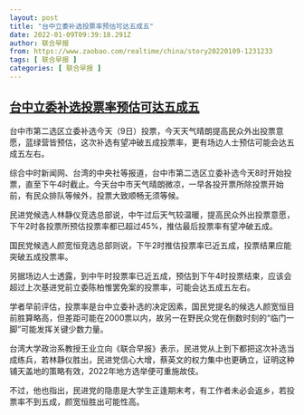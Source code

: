 ```yaml
---
layout: post
title: "台中立委补选投票率预估可达五成五"
date: 2022-01-09T09:39:18.291Z
author: 联合早报
from: https://www.zaobao.com/realtime/china/story20220109-1231233
tags: [ 联合早报 ]
categories: [ 联合早报 ]
---
```

<!--1641745200000-->
[台中立委补选投票率预估可达五成五](https://www.zaobao.com/realtime/china/story20220109-1231233)
------

<div>
<p>台中市第二选区立委补选今天（9日）投票，今天天气晴朗提高民众外出投票意愿，蓝绿营皆预估，这次补选有望冲破五成投票率，更有场边人士预估可能会达五成五左右。</p><p>综合中时新闻网、台湾的中央社等报道，台中市第二选区立委补选今天8时开始投票，直至下午4时截止。今天台中市天气晴朗微凉，一早各投开票所除投票开始前，有民众排队等候外，投票大致顺畅无须等候。</p><p>民进党候选人林静仪竞选总部说，中午过后天气较温暖，提高民众外出投票意愿，下午2时各投票所预估投票率都已超过45%，推估最后投票率有望冲破五成。</p><section id="imu"><div id="dfp-ad-imu1">        </div></section><p>国民党候选人颜宽恒竞选总部则说，下午2时推估投票率已近五成，投票结果应能突破五成投票率。</p><p>另据场边人士透露，到中午时投票率已近五成，预估到下午4时投票结束，应该会超过上次基进党前立委陈柏惟罢免案的投票率，可能会达五成五左右。</p><p>学者早前评估，投票率是台中立委补选的决定因素，国民党提名的候选人颜宽恒目前胜算略高，但差距可能在2000票以内，故另一在野民众党在倒数时刻的“临门一脚”可能发挥关键少数力量。</p><div id="innity-in-post"></div><div id="dfp-ad-midarticlespecial">        </div><p>台湾大学政治系教授王业立向《联合早报》表示，民进党从上到下都把这次补选当成练兵，若林静仪胜出，民进党信心大增，蔡英文的权力集中也更确立，证明这种铺天盖地的策略有效，2022年地方选举便可重施故伎。</p><p>不过，他也指出，民进党的隐患是大学生正逢期末考，有工作者未必会返乡，若投票率不到五成，颜宽恒胜出可能性高。</p>      <div class="cx_paywall_placeholder" id="sph_cdp_40"></div>
</div>
